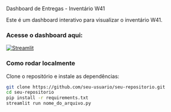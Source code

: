  Dashboard de Entregas - Inventário W41

Este é um dashboard interativo para visualizar o inventário W41.

### Acesse o dashboard aqui:
[![Streamlit](https://static.streamlit.io/badges/streamlit_badge_black_white.svg)]([https://seu-link-no-streamlit](https://inventariow41-hozck78pxrqqhrdq4d7fvg.streamlit.app/))

### Como rodar localmente
Clone o repositório e instale as dependências:

```bash
git clone https://github.com/seu-usuario/seu-repositorio.git
cd seu-repositorio
pip install -r requirements.txt
streamlit run nome_do_arquivo.py
